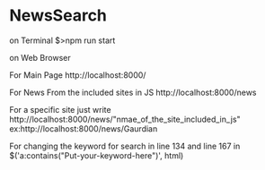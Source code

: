 # NewsSearch

on Terminal
$>npm run start

on Web Browser

For Main Page
http://localhost:8000/

For News From the included sites in JS
http://localhost:8000/news

For a specific site just write http://localhost:8000/news/"nmae_of_the_site_included_in_js"
ex:http://localhost:8000/news/Gaurdian

For changing the keyword for search in 
line 134 and line 167 in 
$('a:contains("Put-your-keyword-here")', html)

